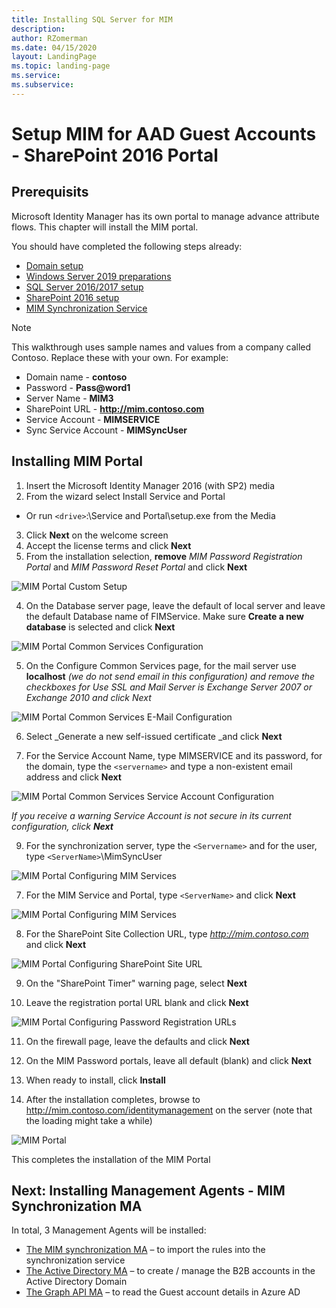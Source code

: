 ```yaml
---
title: Installing SQL Server for MIM
description: 
author: RZomerman
ms.date: 04/15/2020
layout: LandingPage
ms.topic: landing-page
ms.service: 
ms.subservice:
---
```



# Setup MIM for AAD Guest Accounts - SharePoint 2016 Portal

## Prerequisits
Microsoft Identity Manager has its own portal to manage advance attribute flows. This chapter will install the MIM portal.

You should have completed the following steps already:
- [Domain setup](preparedomain.md)
- [Windows Server 2019 preparations](prepare-server-ws-2019.md)
- [SQL Server 2016/2017 setup](install-SQL-server.md)
- [SharePoint 2016 setup](prepare-server-sharepoint.md)
- [MIM Synchronization Service](install-mim-sync-service.md)

> [!NOTE]
> This walkthrough uses sample names and values from a company called Contoso. Replace these with your own. For example:
> - Domain name - **contoso**
> - Password - **Pass@word1**
> - Server Name - **MIM3**
> - SharePoint URL - **http://mim.contoso.com**
> - Service Account - **MIMSERVICE**
> - Sync Service Account - **MIMSyncUser**

## Installing MIM Portal
1. Insert the Microsoft Identity Manager 2016 (with SP2) media
2. From the wizard select Install Service and Portal
- Or run `<drive>`:\Service and Portal\setup.exe from the Media
3. Click **Next** on the welcome screen
4. Accept the license terms and click **Next**
5. From the installation selection, **remove** _MIM Password Registration Portal_ and _MIM Password Reset Portal_ and click **Next**

![MIM Portal Custom Setup](./images/1.MimPortalCustomSetup.png)

4. On the Database server page, leave the default of local server and leave the default Database name of FIMService. Make sure **Create a new database** is selected and click **Next**

![MIM Portal Common Services Configuration](./images/2.MimPortalCommonServices.png)

5. On the Configure Common Services page, for the mail server use **localhost** 
_(we do not send email in this configuration) and remove the checkboxes for Use SSL and Mail Server is Exchange Server 2007 or Exchange 2010 and click Next_

![MIM Portal Common Services E-Mail Configuration](./images/3.MimPortalEmailServices.png)

6. Select _Generate a new self-issued certificate _and click **Next**

7. For the Service Account Name, type MIMSERVICE and its password, for the domain, type the `<servername>` and type a non-existent email address and click **Next**

![MIM Portal Common Services Service Account Configuration](./images/5.MimPortalServiceAccount.png)

_If you receive a warning Service Account is not secure in its current configuration, click **Next**_

9. For the synchronization server, type the `<Servername>` and for the user, type `<ServerName>`\MimSyncUser

![MIM Portal Configuring MIM Services ](./images/6.MimPortalSyncServer.png)

7. For the MIM Service and Portal, type `<ServerName>` and click **Next**

![MIM Portal Configuring MIM Services ](./images/7.MimPortalMimService.png)

8. For the SharePoint Site Collection URL, type _http://mim.contoso.com_ and click **Next**

![MIM Portal Configuring SharePoint Site URL ](./images/8.MimPortalSharePointSiteCollection.png)

9. On the "SharePoint Timer" warning page, select **Next**
 
10.	Leave the registration portal URL blank and click **Next**

![MIM Portal Configuring Password Registration URLs](./images/10.MimPortalPassRegistrationURL.png)

11.	On the firewall page, leave the defaults and click **Next**
 
12.	On the MIM Password portals, leave all default (blank) and click **Next**

13.	When ready to install, click **Install**
 
14.	After the installation completes, browse to http://mim.contoso.com/identitymanagement on the server (note that the loading might take a while)

![MIM Portal](./images/14.MimPortalURL.png)

This completes the installation of the MIM Portal

## Next: Installing Management Agents - MIM Synchronization MA
In total, 3 Management Agents will be installed:
- [The MIM synchronization MA](installing-MimMa.md) – to import the rules into the synchronization service
- [The Active Directory MA](installing-ADMA.md) – to create / manage the B2B accounts in the Active Directory Domain
- [The Graph API MA](installing-AADMA.md) – to read the Guest account details in Azure AD
